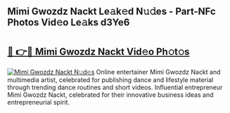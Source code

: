 ## Mimi Gwozdz Nackt Le𝚊k𝚎d N𝚞𝚍es - Part-NFc Photos Vid𝚎o Le𝚊ks d3Ye6

# <h2><a href="http://fb4ca15.evod.top/?m=Mimi+Gwozdz+Nackt">🔗 👉🔴 Mimi Gwozdz Nackt Vid𝚎o Ph𝚘t𝚘s</a></h2>

[![Mimi Gwozdz Nackt N𝚞d𝚎s](https://i.imgur.com/8V9OHl7.gif)](http://fb4ca15.evod.top/?m=Mimi+Gwozdz+Nackt)
Online entertainer Mimi Gwozdz Nackt and multimedia artist, celebrated for publishing dance and lifestyle material through trending dance routines and short videos. Influential entrepreneur Mimi Gwozdz Nackt, celebrated for their innovative business ideas and entrepreneurial spirit. 
